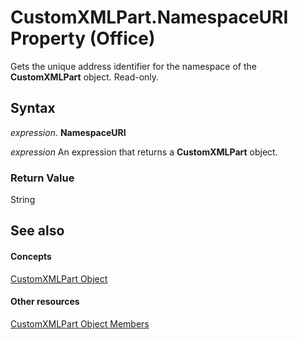 
# CustomXMLPart.NamespaceURI Property (Office)

Gets the unique address identifier for the namespace of the  **CustomXMLPart** object. Read-only.


## Syntax

 _expression_. **NamespaceURI**

 _expression_ An expression that returns a **CustomXMLPart** object.


### Return Value

String


## See also


#### Concepts


[CustomXMLPart Object](a4f90bac-01d6-bba4-f64b-a64e2b122cfd.md)
#### Other resources


[CustomXMLPart Object Members](76fe85f4-5a35-7d12-2989-6f17a094dcdf.md)
